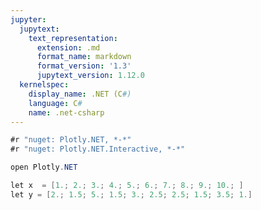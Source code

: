 ```yaml
---
jupyter:
  jupytext:
    text_representation:
      extension: .md
      format_name: markdown
      format_version: '1.3'
      jupytext_version: 1.12.0
  kernelspec:
    display_name: .NET (C#)
    language: C#
    name: .net-csharp
---
```


```csharp dotnet_interactive={"language": "fsharp"}
#r "nuget: Plotly.NET, *-*"
#r "nuget: Plotly.NET.Interactive, *-*"
```

```csharp dotnet_interactive={"language": "fsharp"}
open Plotly.NET

let x  = [1.; 2.; 3.; 4.; 5.; 6.; 7.; 8.; 9.; 10.; ]
let y = [2.; 1.5; 5.; 1.5; 3.; 2.5; 2.5; 1.5; 3.5; 1.]


```
